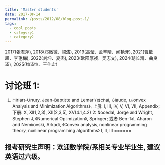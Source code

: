 ```yaml
---
title: 'Master students'
date: 2017-08-14
permalink: /posts/2012/08/blog-post-1/
tags:
  - cool posts
  - category1
  - category2
---
```


2017(张君萍), 2018(邓微微、梁洁), 2019(高莹、孟辛晴、闻艳菲), 2021(曹啟超、李艳梅), 2022(刘坤、夏杰), 2023(欧阳厚祯、吴志文), 2024(胡长凯、曲良泽), 2025(梅泽恺、王伟宏)

讨论班 1: 
======
1. Hiriart-Urruty, Jean-Baptiste and Lemar\'{e}chal, Claude, 《Convex Analysis and Minimization Algorithms》, 上册: I, III, IV, V, VI, VII, Appendix;  下册: X,   XI(1,2,3),  XII(2,3,5),  XV(4.1,4.2)
2: Nocedal, Jorge and Wright, Stephen J, 《Numerical Optimization》, Springer; 
或者 Ben-Tal, Aharon and Nemirovski, Arkadi, 《Convex analysis, nonlinear programming theory, nonlinear programming algorithms》 I, II, III
======

报考研究生声明：欢迎数学院/系相关专业毕业生, 建议英语过六级。
------
